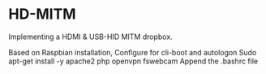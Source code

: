 # HD-MITM
Implementing a HDMI &amp; USB-HID MITM dropbox.

Based on Raspbian installation,
Configure for cli-boot and autologon
Sudo apt-get install -y apache2 php openvpn fswebcam
Append the .bashrc file

